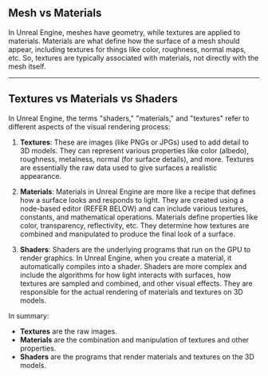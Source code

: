 
## Mesh vs Materials
  
In Unreal Engine, meshes have geometry, while textures are applied to materials. Materials are what define how the surface of a mesh should appear, including textures for things like color, roughness, normal maps, etc. So, textures are typically associated with materials, not directly with the mesh itself.

---

## Textures vs Materials vs Shaders

In Unreal Engine, the terms "shaders," "materials," and "textures" refer to different aspects of the visual rendering process:

1. **Textures**: These are images (like PNGs or JPGs) used to add detail to 3D models. They can represent various properties like color (albedo), roughness, metalness, normal (for surface details), and more. Textures are essentially the raw data used to give surfaces a realistic appearance.
    
2. **Materials**: Materials in Unreal Engine are more like a recipe that defines how a surface looks and responds to light. They are created using a node-based editor (REFER BELOW) and can include various textures, constants, and mathematical operations. Materials define properties like color, transparency, reflectivity, etc. They determine how textures are combined and manipulated to produce the final look of a surface.
    
3. **Shaders**: Shaders are the underlying programs that run on the GPU to render graphics. In Unreal Engine, when you create a material, it automatically compiles into a shader. Shaders are more complex and include the algorithms for how light interacts with surfaces, how textures are sampled and combined, and other visual effects. They are responsible for the actual rendering of materials and textures on 3D models.
    

In summary:

- **Textures** are the raw images.
- **Materials** are the combination and manipulation of textures and other properties.
- **Shaders** are the programs that render materials and textures on the 3D models.


